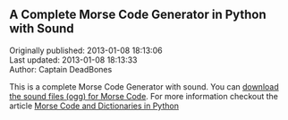 ## A Complete Morse Code Generator in Python with Sound  
Originally published: 2013-01-08 18:13:06  
Last updated: 2013-01-08 18:13:33  
Author: Captain DeadBones  
  
This is a complete Morse Code Generator with sound. You can [download the sound files (ogg) for Morse Code](http://temp3.net/thelivingpearl_downloads/morse_sound_files.zip). For more information checkout the article [Morse Code and Dictionaries in Python](http://thelivingpearl.com/2013/01/08/morse-code-and-dictionaries-in-python-with-sound/)